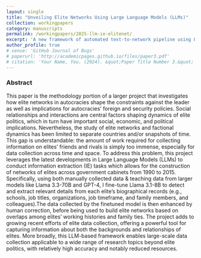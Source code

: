 ```yaml
---
layout: single
title: "Unveiling Elite Networks Using Large Language Models (LLMs)"
collection: workingpapers
category: manuscripts
permalink: /workingpapers/2025-llm-ie-elitenet/
excerpt: 'A new framework of automated text-to-network pipeline using LLMs.'
author_profile: true
# venue: 'GitHub Journal of Bugs'
# paperurl: 'http://academicpages.github.io/files/paper3.pdf'
# citation: 'Your Name, You. (2024). &quot;Paper Title Number 3.&quot; <i>GitHub Journal of Bugs</i>. 1(3).'
---
```


### Abstract
This paper is the methodology portion of a larger project that investigates how elite networks in autocracies shape the constraints against the leader as well as implications for autocracies’ foreign and security policies. 
Social relationships and interactions are central factors shaping dynamics of elite politics, which in turn have important social, economic, and political implications. Nevertheless, the study of elite networks and factional dynamics has been limited to separate countries and/or snapshots of time. This gap is understandable: the amount of work required for collecting information on elites’ friends and rivals is simply too immense, especially for data collection across time and space. To address this problem, this project leverages the latest developments in Large Language Models (LLMs) to conduct information extraction (IE) tasks which allows for the construction of networks of elites across government cabinets from 1990 to 2015. 
Specifically, using both manually collected data & teaching data from larger models like Llama 3.3-70B and GPT-4, I fine-tune Llama 3.1-8B to detect and extract relevant details from each elite’s biographical records (e.g., schools, job titles, organizations, job timeframe, and family members, and colleagues).The data collected by the finetuned model is then enhanced by human correction, before being used to build elite networks based on overlaps among elites’ working histories and family ties. 
The project adds to growing recent efforts of elite data collection, offering a powerful tool for capturing information about both the backgrounds and relationships of elites. More broadly, this LLM-based framework enables large-scale data collection applicable to a wide range of research topics beyond elite politics, with relatively high accuracy and notably reduced resources.
